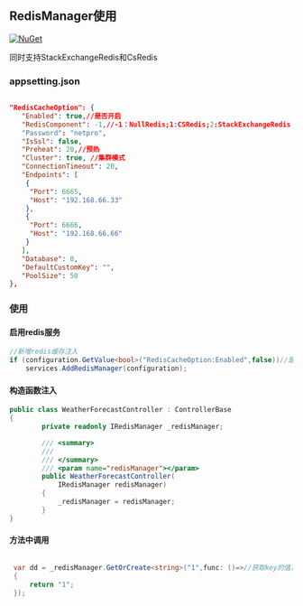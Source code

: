 
## RedisManager使用

[![NuGet](https://img.shields.io/nuget/v/NetPro.RedisManager.svg)](https://nuget.org/packages/NetPro.RedisManager)

同时支持StackExchangeRedis和CsRedis

### appsetting.json

```json

"RedisCacheOption": {
   "Enabled": true,//是否开启
   "RedisComponent": -1,//-1：NullRedis;1:CSRedis;2:StackExchangeRedis
   "Password": "netpro",
   "IsSsl": false,
   "Preheat": 20,//预热
   "Cluster": true, //集群模式
   "ConnectionTimeout": 20,
   "Endpoints": [
   	{
   	 "Port": 6665,
   	 "Host": "192.168.66.33"
   	},
   	{
   	 "Port": 6666,
   	 "Host": "192.168.66.66"
   	}
   ],
   "Database": 0,
   "DefaultCustomKey": "",
   "PoolSize": 50
},

```

### 使用
#### 启用redis服务
```csharp
//新增redis缓存注入
if (configuration.GetValue<bool>("RedisCacheOption:Enabled",false))//是否开启redis
    services.AddRedisManager(configuration);
```

#### 构造函数注入

```csharp
public class WeatherForecastController : ControllerBase
{
        private readonly IRedisManager _redisManager;

        /// <summary>
        /// 
        /// </summary>
        /// <param name="redisManager"></param>
        public WeatherForecastController(
            IRedisManager redisManager)
        {
            _redisManager = redisManager;
        }
}

```

#### 方法中调用
```csharp

 var dd = _redisManager.GetOrCreate<string>("1",func: ()=>//获取key的值，没有则执行委托并将委托返回的值插入redis
 {
     return "1";
 });
```
